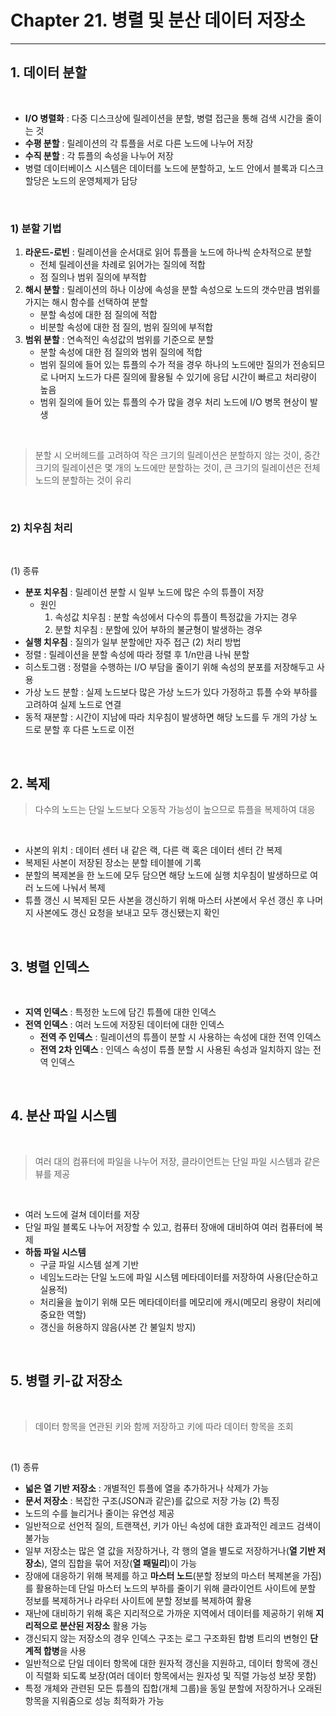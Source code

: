 
# Chapter 21. 병렬 및 분산 데이터 저장소

---

## 1. 데이터 분할

<br>

- **I/O 병렬화** : 다중 디스크상에 릴레이션을 분할, 병렬 접근을 통해 검색 시간을 줄이는 것
- **수평 분할** : 릴레이션의 각 튜플을 서로 다른 노드에 나누어 저장
- **수직 분할** : 각 튜플의 속성을 나누어 저장
- 병렬 데이터베이스 시스템은 데이터를 노드에 분할하고, 노드 안에서 블록과 디스크 할당은 노드의 운영체제가 담당 

<br>

### 1) 분할 기법
1) **라운드-로빈** : 릴레이션을 순서대로 읽어 튜플을 노드에 하나씩 순차적으로 분할
   - 전체 릴레이션을 차례로 읽어가는 질의에 적합
   - 점 질의나 범위 질의에 부적합
2) **해시 분할** : 릴레이션의 하나 이상에 속성을 분할 속성으로 노드의 갯수만큼 범위를 가지는 해시 함수를 선택하여 분할
   - 분할 속성에 대한 점 질의에 적합
   - 비분할 속성에 대한 점 질의, 범위 질의에 부적합
3) **범위 분할** : 연속적인 속성값의 범위를 기준으로 분할
   - 분할 속성에 대한 점 질의와 범위 질의에 적합
   - 범위 질의에 들어 있는 튜플의 수가 적을 경우 하나의 노드에만 질의가 전송되므로 나머지 노드가 다른 질의에 활용될 수 있기에 응답 시간이 빠르고 처리량이 높음
   - 범위 질의에 들어 있는 튜플의 수가 많을 경우 처리 노드에 I/O 병목 현상이 발생

<br>

> 분할 시 오버헤드를 고려하여 작은 크기의 릴레이션은 분할하지 않는 것이, 중간 크기의 릴레이션은 몇 개의 노드에만 분할하는 것이, 큰 크기의 릴레이션은 전체 노드의 분할하는 것이 유리

<br>

### 2) 치우침 처리

<br>

(1) 종류
- **분포 치우침** : 릴레이션 분할 시 일부 노드에 많은 수의 튜플이 저장 
  * 원인
    1) 속성값 치우침 : 분할 속성에서 다수의 튜플이 특정값을 가지는 경우
    2) 분할 치우침 : 분할에 있어 부하의 불균형이 발생하는 경우
- **실행 치우침** : 질의가 일부 분할에만 자주 접근
(2) 처리 방법
 - 정렬 : 릴레이션을 분할 속성에 따라 정렬 후 1/n만큼 나눠 분할
 - 히스토그램 : 정렬을 수행하는 I/O 부담을 줄이기 위해 속성의 분포를 저장해두고 사용
 - 가상 노드 분할 : 실제 노드보다 많은 가상 노드가 있다 가정하고 튜플 수와 부하를 고려하여 실제 노드로 연결
 - 동적 재분할 : 시간이 지남에 따라 치우침이 발생하면 해당 노드를 두 개의 가상 노드로 분할 후 다른 노드로 이전

<br>

## 2. 복제

> 다수의 노드는 단일 노드보다 오동작 가능성이 높으므로 튜플을 복제하여 대응

<br>

- 사본의 위치 : 데이터 센터 내 같은 랙, 다른 랙 혹은 데이터 센터 간 복제
- 복제된 사본이 저장된 장소는 분할 테이블에 기록
- 분할의 복제본을 한 노드에 모두 담으면 해당 노드에 실행 치우침이 발생하므로 여러 노드에 나눠서 복제
- 튜플 갱신 시 복제된 모든 사본을 갱신하기 위해 마스터 사본에서 우선 갱신 후 나머지 사본에도 갱신 요청을 보내고 모두 갱신됐는지 확인

<br>

## 3. 병렬 인덱스

<br>

- **지역 인덱스** : 특정한 노드에 담긴 튜플에 대한 인덱스
- **전역 인덱스** : 여러 노드에 저장된 데이터에 대한 인덱스
  * **전역 주 인덱스** : 릴레이션의 튜플이 분할 시 사용하는 속성에 대한 전역 인덱스
  * **전역 2차 인덱스** : 인덱스 속성이 튜플 분할 시 사용된 속성과 일치하지 않는 전역 인덱스
<br>

## 4. 분산 파일 시스템

<br>

> 여러 대의 컴퓨터에 파일을 나누어 저장, 클라이언트는 단일 파일 시스템과 같은 뷰를 제공

<br>

- 여러 노드에 걸쳐 데이터를 저장
- 단일 파일 블록도 나누어 저장할 수 있고, 컴퓨터 장애에 대비하여 여러 컴퓨터에 복제
- **하둡 파일 시스템**
  * 구글 파일 시스템 설계 기반
  * 네임노드라는 단일 노드에 파일 시스템 메타데이터를 저장하여 사용(단순하고 실용적)
  * 처리율을 높이기 위해 모든 메타데이터를 메모리에 캐시(메모리 용량이 처리에 중요한 역할)
  * 갱신을 허용하지 않음(사본 간 불일치 방지)

<br>

## 5. 병렬 키-값 저장소

<br>

> 데이터 항목을 연관된 키와 함께 저장하고 키에 따라 데이터 항목을 조회

<br>

(1) 종류
- **넓은 열 기반 저장소** : 개별적인 튜플에 열을 추가하거나 삭제가 가능
- **문서 저장소** : 복잡한 구조(JSON과 같은)를 값으로 저장 가능
(2) 특징
 - 노드의 수를 늘리거나 줄이는 유연성 제공
 - 일반적으로 선언적 질의, 트랜잭션, 키가 아닌 속성에 대한 효과적인 레코드 검색이 불가능
 - 일부 저장소는 많은 열 값을 저장하거나, 각 행의 열을 별도로 저장하거나(**열 기반 저장소**), 열의 집합을 묶어 저장(**열 패밀리**)이 가능
 - 장애에 대응하기 위해 복제를 하고 **마스터 노드**(분할 정보의 마스터 복제본을 가짐)를 활용하는데 단일 마스터 노드의 부하를 줄이기 위해 클라이언트 사이트에 분할 정보를 복제하거나 라우터 사이트에 분할 정보를 복제하여 활용
 - 재난에 대비하기 위해 혹은 지리적으로 가까운 지역에서 데이터를 제공하기 위해 **지리적으로 분산된 저장소** 활용 가능
 - 갱신되지 않는 저장소의 경우 인덱스 구조는 로그 구조화된 합병 트리의 변형인 **단계적 합병**을 사용
 - 일반적으로 단일 데이터 항목에 대한 원자적 갱신을 지원하고, 데이터 항목에 갱신이 직렬화 되도록 보장(여러 데이터 항목에서는 원자성 및 직렬 가능성 보장 못함)
 - 특정 개체와 관련된 모든 튜플의 집합(개체 그룹)을 동일 분할에 저장하거나 오래된 항목을 지워줌으로 성능 최적화가 가능
